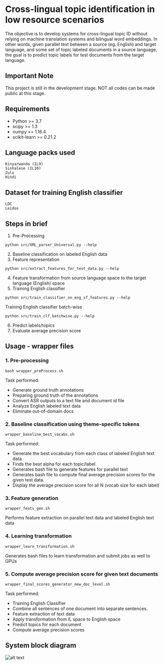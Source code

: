 # Cross-lingual topic identification in low resource scenarios

The objective is to develop systems for cross-lingual topic ID without relying on machine translation systems and bilingual word embeddings. In other words, given parallel text between a source (eg. English) and target language, and some set of topic labeled documents in a source language, the goal is to predict topic labels for test documents from the target language.

## Important Note
This project is still in the development stage. NOT all codes can be made public at this stage.


## Requirements

* Python >= 3.7
* scipy >= 1.3
* numpy >= 1.16.4
* scikit-learn >= 0.21.2

## Language packs used
    Kinyarwanda (IL9)
    Sinhalese (IL10)
    Zulu
    Hindi

## Dataset for training English classifier
    LDC
    Leidos

## Steps in brief

1. Pre-Processing
```
python src/XML_parser_Universal.py --help
```
2. Baseline classification on labeled English data
3. Feature representation
```
python src/extract_features_for_test_data.py --help
```
4. Feature transformation from source language space to the target language (English) space
5. Training English classifier
```
python src/train_classifier_on_eng_sf_features.py --help
```
Training English classifier batch-wise
```
python src/train_clf_batchwise.py --help
```
6. Predict labels/topics
7. Evaluate average precision score

## Usage - wrapper files

### 1. Pre-processing

    bash wrapper_preProcess.sh
 Task performed:
*   Generate ground truth annotations
*   Preparing ground truth of the annotations
*   Convert ASR outputs to a text file and document id file
*   Analyze English labeled text data
*   Eliminate out-of-domain docs

### 2. Baseline classification using theme-specific tokens
    wrapper_baseline_best_vacabs.sh

Task performed:
* Generate the best vocabulary from each class of labeled English text data
* Finds the best alpha for each topic/label
* Generates bash file to generate features for parallel text
* Generates bash file to compute final average precision scores for the given test data.
* Display the average precision score for all N (vocab size for each label)

### 3. Feature generation
    wrapper_feats_gen.sh
Performs feature extraction on parallel text data and labeled English text data

### 4. Learning transformation
    wrapper_learn_transformation.sh
Generates bash files to learn transformation and submit jobs as well to GPUs

### 5. Compute average precision score for given text documents
    wrapper_final_scores_generator_new_doc_level.sh
Task performed:
* Training English Classifier
* Combine all sentences of one document into separate sentences.
* Feature extraction of text data
* Apply transformation from IL space to English space
* Predict topics for each document
* Compute average precision scores





## System block diagram

![alt text](https://github.com/sangeet2020/Cross-lingual-topic-identification-in-low-resource-scenarios/blob/development/system_block_diagram.png)
